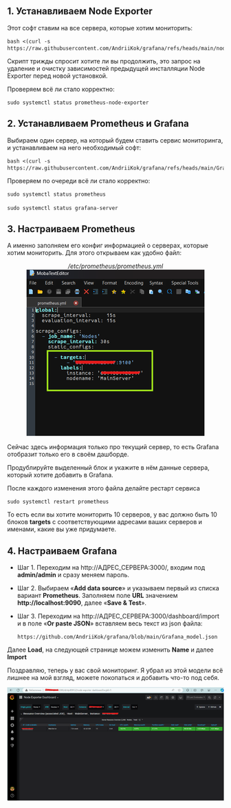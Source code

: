 ## 1.	Устанавливаем Node Exporter
Этот софт ставим на все сервера, которые хотим мониторить: <br/>

    bash <(curl -s https://raw.githubusercontent.com/AndriiKok/grafana/refs/heads/main/node_exporter.sh)

Скрипт трижды спросит хотите ли вы продолжить, это запрос на удаление и очистку зависимостей предыдущей инсталляции Node Exporter перед новой установкой. <br/>

Проверяем всё ли стало корректно: <br/>

    sudo systemctl status prometheus-node-exporter

## 2.	Устанавливаем Prometheus и Grafana
Выбираем один сервер, на который будем ставить сервис мониторинга, и устанавливаем на него необходимый софт:

    bash <(curl -s https://raw.githubusercontent.com/AndriiKok/grafana/refs/heads/main/Grafana.sh)

Проверяем по очереди всё ли стало корректно:

    sudo systemctl status prometheus
    
    sudo systemctl status grafana-server

## 3.	Настраиваем Prometheus
А именно заполняем его конфиг информацией о серверах, которые хотим мониторить. Для этого открываем как удобно файл: 

<div align="center">
<i>/etc/prometheus/prometheus.yml</i>
</div>

<div align="center">
<img src="https://raw.githubusercontent.com/AndriiKok/grafana/refs/heads/main/Pic1.png" alt="Description of image">
</div>

Сейчас здесь информация только про текущий сервер, то есть Grafana отобразит только его в своём дашборде. 

Продублируйте выделенный блок и укажите в нём данные сервера, который хотите добавить в Grafana.

После каждого изменения этого файла делайте рестарт сервиса

    sudo systemctl restart prometheus 

То есть если вы хотите мониторить 10 серверов, у вас должно быть 10 блоков **targets** с соответствующими адресами ваших серверов и именами, какие вы уже придумаете. 

## 4.	Настраиваем Grafana 

- Шаг 1. Переходим на http://АДРЕС_СЕРВЕРА:3000/, входим под **admin/admin** и сразу меняем пароль.

- Шаг 2. Выбираем «**Add data source**» и указываем первый из списка вариант **Prometheus**. Заполняем поле **URL** значением **http://localhost:9090**, далее «**Save & Test**».

- Шаг 3. Переходим на http://АДРЕС_СЕРВЕРА:3000/dashboard/import и в поле «**Or paste JSON**» вставляем весь текст из json файла:

      https://github.com/AndriiKok/grafana/blob/main/Grafana_model.json

Далее **Load**, на следующей странице можем изменить **Name** и далее **Import**

Поздравляю, теперь у вас свой мониторинг. Я убрал из этой модели всё лишнее на мой взгляд, можете покопаться и добавить что-то под себя. 

<div align="center">
<img src="https://raw.githubusercontent.com/AndriiKok/grafana/refs/heads/main/Pic2.png" alt="Description of image">
</div>
 
